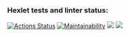 ### Hexlet tests and linter status:
[![Actions Status](https://github.com/Milkovich2266/frontend-project-44/workflows/hexlet-check/badge.svg)](https://github.com/Milkovich2266/frontend-project-44/actions)
[![Maintainability](https://api.codeclimate.com/v1/badges/c2ec304c4cbb3073a51b/maintainability)](https://codeclimate.com/github/Milkovich2266/frontend-project-44/maintainability)
<a href="https://asciinema.org/a/uvTHCzOn1foWeNQ99EduDFjjt" target="_blank"><img src="https://asciinema.org/a/uvTHCzOn1foWeNQ99EduDFjjt.svg" /></a>
<a href="https://asciinema.org/a/Jq9yhQv7Cg64JLBPNxFFUn9wJ" target="_blank"><img src="https://asciinema.org/a/Jq9yhQv7Cg64JLBPNxFFUn9wJ.svg" /></a>

